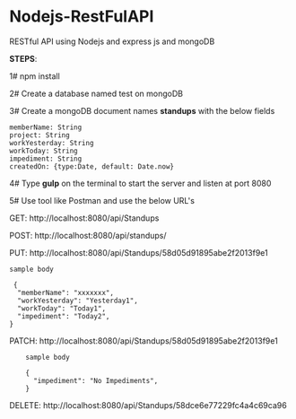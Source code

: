 # Nodejs-RestFulAPI
RESTful API using Nodejs and express js and mongoDB


**STEPS**:

1# npm install

2# Create a database named test on mongoDB

3# Create a mongoDB document names **standups** with the below fields

    memberName: String
    project: String
    workYesterday: String
    workToday: String
    impediment: String
    createdOn: {type:Date, default: Date.now}
    
4# Type **gulp**  on the terminal to start the server and listen at port 8080

5# Use tool like Postman and use the below URL's

GET: http://localhost:8080/api/Standups

POST: http://localhost:8080/api/standups/

PUT: http://localhost:8080/api/Standups/58d05d91895abe2f2013f9e1 
    
    sample body 
    
     {
      "memberName": "xxxxxxx",
      "workYesterday": "Yesterday1",
      "workToday": "Today1",
      "impediment": "Today2",
    }

PATCH: http://localhost:8080/api/Standups/58d05d91895abe2f2013f9e1

        sample body
        
        {      
          "impediment": "No Impediments",
        }
        
 DELETE: http://localhost:8080/api/Standups/58dce6e77229fc4a4c69ca96


